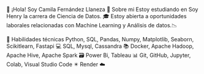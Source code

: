 :wave: ¡Hola! Soy Camila Fernández Llaneza
:information_desk_person: Sobre mi
Estoy estudiando en Soy Henry la carrera de Ciencia de Datos. :mortar_board:
Estoy abierta a oportunidades laborales relacionadas con Machine Learning y Análisis de datos.:chart_with_downwards_trend:

:wrench: Habilidades técnicas
Python, SQL, Pandas, Numpy, Matplotlib, Seaborn, Scikitlearn, Fastapi :computer:
SQL, Mysql, Cassandra :books:
Docker, Apache Hadoop, Apache Hive, Apache Spark 🗃️
Power Bi, Tableau :bar_chart:
Git, GitHub, Jupyter, Colab, Visual Studio Code :eight_pointed_black_star:
Render :cloud:
